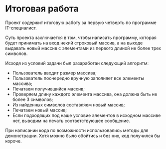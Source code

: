 # Итоговая работа

Проект содержит итоговую работу за первую четверть по программе IT-специалист.

Суть проекта заключается в том, чтобы написать программу, которая будет принимать на вход некий строковый массив, а на выходе выдавать новый массив с элементами из первого длиной не более трех символов.

Исходя из условий задачи был разаработан следующий алгоритм:
- Пользователь вводит размер массива;
- Пользователь поочередно вручную заполняет все элементы массива;
- Печатаем получившийся массив;
- Проверяем длину каждого элемента массива, она должна быть не более 3 символов;
- Из найденных символов составляем новый массив;
- Печатаем новый массив;
- Если подходящих под наше условие элементов в исходном массиве нет, выводим на печать соответствующее сообщение.

При написании кода по возможности использовались методы для демонстрации. Хотя можно было обойтись и без них, код получился бы короче.


